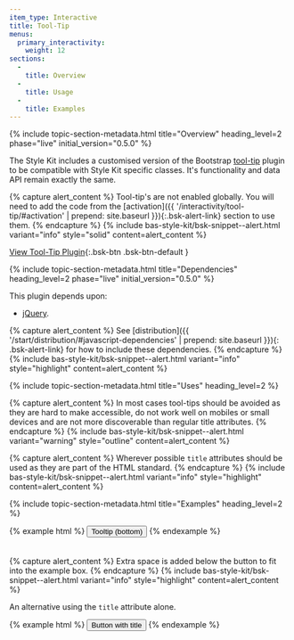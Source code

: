 ```yaml
---
item_type: Interactive
title: Tool-Tip
menus:
  primary_interactivity:
    weight: 12
sections:
  -
    title: Overview
  -
    title: Usage
  -
    title: Examples
---
```


{% include topic-section-metadata.html
  title="Overview"
  heading_level=2
  phase="live"
  initial_version="0.5.0"
%}

The Style Kit includes a customised version of the Bootstrap
[tool-tip](https://getbootstrap.com/docs/5.2/components/tooltips/#enable-tooltips) plugin to be compatible with Style Kit specific
classes. It's functionality and data API remain exactly the same.

{% capture alert_content %}
Tool-tip's are not enabled globally. You will need to add the code from the
[activation]({{ '/interactivity/tool-tip/#activation' | prepend: site.baseurl }}){:.bsk-alert-link} section to use them.
{% endcapture %}
{% include bas-style-kit/bsk-snippet--alert.html
  variant="info"
  style="solid"
  content=alert_content
%}

[View Tool-Tip Plugin](https://getbootstrap.com/docs/5.2/components/tooltips/#enable-tooltips){:.bsk-btn .bsk-btn-default }

{% include topic-section-metadata.html
  title="Dependencies"
  heading_level=2
  phase="live"
  initial_version="0.5.0"
%}

This plugin depends upon:

* [jQuery](https://jquery.com).

{% capture alert_content %}
See [distribution]({{ '/start/distribution/#javascript-dependencies' | prepend: site.baseurl }}){: .bsk-alert-link} for
how to include these dependencies.
{% endcapture %}
{% include bas-style-kit/bsk-snippet--alert.html
  variant="info"
  style="highlight"
  content=alert_content
%}

<!-- {% include topic-section-metadata.html
  title="Activation"
  heading_level=2
%}

To enable any element with a `data-toggle="tooltip"` attribute as a tool-tip, include this JavaScript code after the
Style Kit's JavaScript file.

{% highlight js %}
jQuery(document).ready(function() {
  jQuery('[data-toggle="tooltip"]').tooltip()
});
{% endhighlight %} -->

{% include topic-section-metadata.html
  title="Uses"
  heading_level=2
%}

{% capture alert_content %}
In most cases tool-tips should be avoided as they are hard to make accessible, do not work well on mobiles or
small devices and are not more discoverable than regular title attributes.
{% endcapture %}
{% include bas-style-kit/bsk-snippet--alert.html
  variant="warning"
  style="outline"
  content=alert_content
%}

{% capture alert_content %}
Wherever possible `title` attributes should be used as they are part of the HTML standard.
{% endcapture %}
{% include bas-style-kit/bsk-snippet--alert.html
  variant="info"
  style="highlight"
  content=alert_content
%}

{% include topic-section-metadata.html
  title="Examples"
  heading_level=2
%}

{% example html %}
<button class="bsk-btn bsk-btn-default" type="button" data-bs-toggle="tooltip" data-bs-placement="bottom" data-bs-original-title="Tooltip on the bottom" style="margin-bottom:20px;">Tooltip (bottom)</button>
{% endexample %}

{% capture alert_content %}
Extra space is added below the button to fit into the example box.
{% endcapture %}
{% include bas-style-kit/bsk-snippet--alert.html
  variant="info"
  style="highlight"
  content=alert_content
%}

An alternative using the `title` attribute alone.

{% example html %}
<button class="bsk-btn bsk-btn-default" type="button" title="button with">Button with title</button>
{% endexample %}
